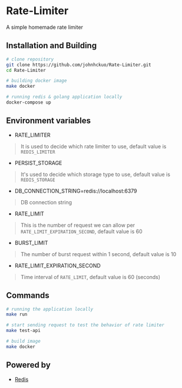 # Rate-Limiter
A simple homemade rate limiter
## Installation and Building

```bash
# clone repository
git clone https://github.com/johnhckuo/Rate-Limiter.git
cd Rate-Limiter

# building docker image
make docker

# running redis & golang application locally
docker-compose up

```

## Environment variables

- RATE_LIMITER
> It is used to decide which rate limiter to use, default value is `REDIS_LIMITER`
- PERSIST_STORAGE
> It's used to decide which storage type to use, default value is `REDIS_STORAGE`
- DB_CONNECTION_STRING=redis://localhost:6379
> DB connection string
- RATE_LIMIT  
> This is the number of request we can allow per `RATE_LIMIT_EXPIRATION_SECOND`, default value is 60
- BURST_LIMIT
> The number of burst request within 1 second, default value is 10
- RATE_LIMIT_EXPIRATION_SECOND
> Time interval of `RATE_LIMIT`, default value is 60 (seconds)


## Commands

```bash
# running the application locally
make run

# start sending request to test the behavior of rate limiter
make test-api

# build image
make docker

```

## Powered by
- [Redis](https://redis.io/)
